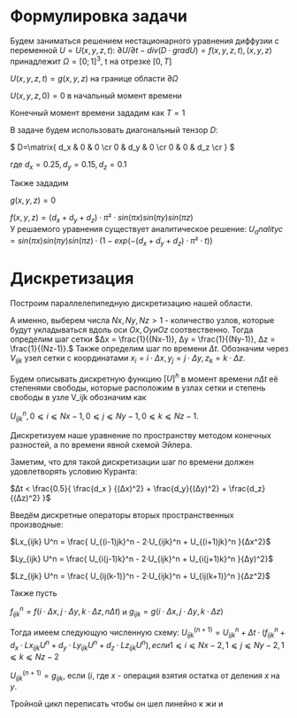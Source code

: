 # Формулировка задачи
Будем заниматься решением нестационарного уравнения диффузии с переменной
$U = U(x, y, z, t):$
$∂U/∂t - div (D · grad U) = f(x, y, z, t), (x,y,z)$ принадлежит $Ω = [0; 1]^3$, t на отрезке $[0, T]$

$U(x, y, z, t) = g(x, y, z)$ на границе области $∂Ω$

$U(x, y, z, 0) = 0$ в начальный момент времени

Конечный момент времени зададим как $T = 1$

В задаче будем использовать диагональный тензор $D:$

$
D=\matrix{
d_x & 0 & 0 \cr
0 & d_y & 0 \cr
0 & 0 & d_z \cr
}
$

где $d_x = 0.25, d_y = 0.15, d_z = 0.1$

Также зададим

$g(x, y, z) = 0$

$f(x, y, z) = (d_x+d_y+d_z)·π²·sin(πx)sin(πy)sin(πz)$	 
У решаемого уравнения существует аналитическое решение:
$U_analityc = sin(πx)sin(πy)sin(πz)·(1 - exp(-(d_x+d_y+d_z)·π²·t))$

# Дискретизация
Построим параллелепипедную дискретизацию нашей области.

А именно, выберем числа $Nx, Ny, Nz > 1$ - количество узлов, которые будут укладываться вдоль оси $Ox, Oy и Oz$ соотвественно.
Тогда определим шаг сетки $Δx = \frac{1}{(Nx-1)}, Δy = \frac{1}{(Ny-1)}, Δz = \frac{1}{(Nz-1)}.$
Также определим шаг по времени $Δt$.
Обозначим через $V_{ijk}$ узел сетки с координатами $x_i = i·Δx, y_j = j·Δy, z_k = k·Δz.$

Будем описывать дискретную функцию $[U]^h$ в момент времени $nΔt$ её степенями свободы, которые расположим в узлах сетки и степень свободы в узле V_ijk обозначим как

$U_{ijk}^n, 0 ⩽ i ⩽ Nx-1, 0 ⩽ j ⩽ Ny-1, 0 ⩽ k ⩽ Nz-1.$

Дискретизуем наше уравнение по пространству методом конечных разностей, а по времени явной схемой Эйлера.

Заметим, что для такой дискретизации шаг по времени должен удовлетворять условию Куранта:

$Δt < \frac{0.5}{ \frac{d_x } {(Δx)^2} + \frac{d_y}{(Δy)^2} + \frac{d_z}{(Δz)^2} }$

Введём дискретные операторы вторых пространственных производные:

$Lx_{ijk} U^n = \frac{ U_{(i-1)jk}^n - 2·U_{ijk}^n + U_{(i+1)jk}^n }{Δx^2}$

$Ly_{ijk} U^n = \frac{ U_{i(j-1)k}^n - 2·U_{ijk}^n + U_{i(j+1)k}^n }{Δy)^2}$

$Lz_{ijk} U^n = \frac{ U_{ij(k-1)}^n - 2·U_{ijk}^n + U_{ij(k+1)}^n }{Δz^2}$

Также пусть

$f_{ijk}^n = f(i·Δx, j·Δy, k·Δz, nΔt)$ и $g_{ijk} = g(i·Δx, j·Δy, k·Δz)$

Тогда имеем следующую численную схему:
$U_{ijk}^{(n+1)} = U_{ijk}^n + Δt·(f_{ijk}^n + d_x·Lx_{ijk} U^n + d_y·Ly_{ijk} U^n + d_z·Lz_{ijk} U^n), если 1 ⩽ i ⩽ Nx-2, 1 ⩽ j ⩽ Ny-2, 1 ⩽ k ⩽ Nz-2$

$U_{ijk}^{(n+1)} = g_{ijk}$, если $(i%(Nx-1)) · (j%(Ny-1)) · (k%(Nz-1)) = 0$,
где $x%y$ - операция взятия остатка от деления $x$ на $y$.

Тройной цикл переписать чтобы он шел линейно к жи и
 